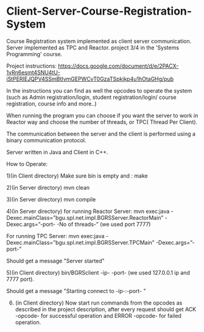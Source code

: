 # Client-Server-Course-Registration-System
Course Registration system implemented as client server communication. Server implemented as TPC and Reactor. project 3/4 in the 'Systems Programming' course.

Project instructions:
https://docs.google.com/document/d/e/2PACX-1vRn6esmt4SNU4tU-iStPERIEJQPV4SSmBtIvmGEPWCvT0GzaTSpkjkp4u1hOtaGHg/pub

In the instructions you can find as well the opcodes to operate the system (such as Admin registration/login, student registration/login/ course registration, course info and more..)

When running the program you can choose if you want the server to work in Reactor way and choose the number of threads, or TPC( Thread Per Client).

The communication between the server and the client is performed using a binary communication protocol.

Server written in Java and Client in C++.

How to Operate:

1)(in Client directory) Make sure bin is empty and : make

2)(in Server directory) mvn clean

3)(in Server directory) mvn compile

4)(in Server directory) for running Reactor Server: mvn exec:java -Dexec.mainClass=”bgu.spl.net.impl.BGRSServer.ReactorMain” -Dexec.args=”-port- -No of threads-” (we used port 7777)

For running TPC Server: mvn exec:java -Dexec.mainClass=”bgu.spl.net.impl.BGRSServer.TPCMain” -Dexec.args=”-port-”

Should get a message "Server started"

5)(in Client directory) bin/BGRSclient -ip- -port- (we used 127.0.0.1 ip and 7777 port).

Should get a message "Starting connect to -ip-:-port- "

6) (in Client directory) Now start run commands from the opcodes as described in the project description, after every request should get ACK -opcode- for successful operation and ERROR -opcode- for failed operation.
